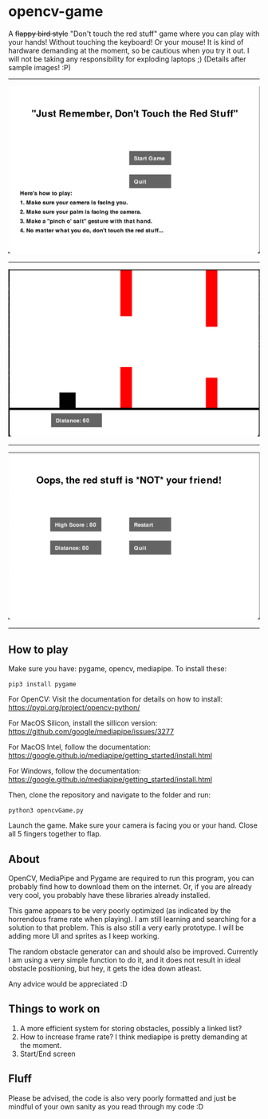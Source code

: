 # opencv-game
A ~~flappy bird style~~ "Don't touch the red stuff" game where you can play with your hands! Without touching the keyboard! Or your mouse! It is kind of hardware demanding at the moment, so be cautious
when you try it out. I will not be taking any responsibility for exploding laptops ;)
(Details after sample images! :P)

---
![Screenshot1](/media/screenshot1.png "Start Page")

---
![Screenshot2](/media/screenshot2.png "Gameplay")

---
![Screenshot3](/media/screenshot3.png "End Page")

---

## How to play
Make sure you have: pygame, opencv, mediapipe. To install these:
```
pip3 install pygame
```
For OpenCV: Visit the documentation for details on how to install: https://pypi.org/project/opencv-python/

For MacOS Silicon, install the sillicon version: https://github.com/google/mediapipe/issues/3277

For MacOS Intel, follow the documentation: https://google.github.io/mediapipe/getting_started/install.html

For Windows, follow the documentation: https://google.github.io/mediapipe/getting_started/install.html

Then, clone the repository and navigate to the folder and run:
```
python3 opencvGame.py
```
Launch the game. Make sure your camera is facing you or your hand. Close all 5 fingers together to flap.

## About
OpenCV, MediaPipe and Pygame are required to run this program, you can probably find how to download them on the internet.
Or, if you are already very cool, you probably have these libraries already installed.

This game appears to be very poorly optimized (as indicated by the horrendous frame rate when playing). I am still learning and searching for a solution to that problem.
This is also still a very early prototype. I will be adding more UI and sprites as I keep working.

The random obstacle generator can and should also be improved. Currently I am using a very simple function to do it, and it does not result in ideal obstacle positioning, but hey, it gets the idea down atleast.

Any advice would be appreciated :D

## Things to work on
1. A more efficient system for storing obstacles, possibly a linked list?
2. How to increase frame rate? I think mediapipe is pretty demanding at the moment.
3. Start/End screen

## Fluff
Please be advised, the code is also very poorly formatted and just be mindful of your own sanity as you read through my code :D
